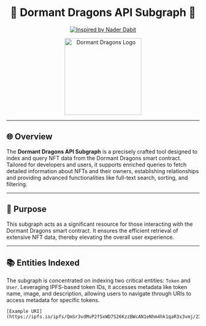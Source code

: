 <div align="center">

# 🐉 Dormant Dragons API Subgraph 🐉

[![Inspired by Nader Dabit](https://img.shields.io/badge/Inspired%20by-Nader%20Dabit-blue)](https://www.youtube.com/watch?v=VRK17Ai33Dw?si=Pa75zodwT1EkoWQm)

</div>

<div align="center">
    <img src="YOUR_LOGO_LINK" alt="Dormant Dragons Logo" width="200"/>
</div>

---

## 🌐 Overview

The **Dormant Dragons API Subgraph** is a precisely crafted tool designed to index and query NFT data from the Dormant Dragons smart contract. Tailored for developers and users, it supports enriched queries to fetch detailed information about NFTs and their owners, establishing relationships and providing advanced functionalities like full-text search, sorting, and filtering.

---

## 🎯 Purpose

This subgraph acts as a significant resource for those interacting with the Dormant Dragons smart contract. It ensures the efficient retrieval of extensive NFT data, thereby elevating the overall user experience.

---

## 📚 Entities Indexed

The subgraph is concentrated on indexing two critical entities: `Token` and `User`. Leveraging IPFS-based token IDs, it accesses metadata like token name, image, and description, allowing users to navigate through URIs to access metadata for specific tokens.

```plaintext
[Example URI](https://ipfs.io/ipfs/QmSr3vdMuP2fSxWD7S26KzzBWcAN1eNhm4hk1qaR3x3vmj/234.json)
